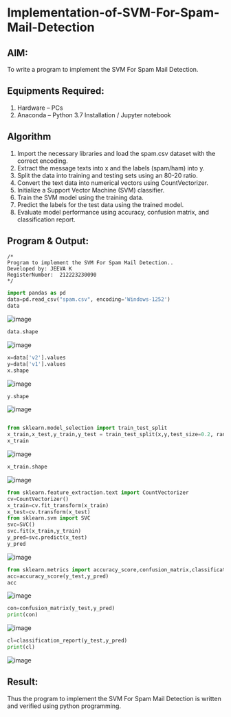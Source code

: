 # Implementation-of-SVM-For-Spam-Mail-Detection

## AIM:
To write a program to implement the SVM For Spam Mail Detection.

## Equipments Required:
1. Hardware – PCs
2. Anaconda – Python 3.7 Installation / Jupyter notebook

## Algorithm
1. Import the necessary libraries and load the spam.csv dataset with the correct encoding.
2. Extract the message texts into x and the labels (spam/ham) into y.
3. Split the data into training and testing sets using an 80-20 ratio.
4. Convert the text data into numerical vectors using CountVectorizer.
5. Initialize a Support Vector Machine (SVM) classifier.
6. Train the SVM model using the training data.
7. Predict the labels for the test data using the trained model.
8. Evaluate model performance using accuracy, confusion matrix, and classification report.

## Program & Output:
```
/*
Program to implement the SVM For Spam Mail Detection..
Developed by: JEEVA K
RegisterNumber:  212223230090
*/
```
```python
import pandas as pd
data=pd.read_csv("spam.csv", encoding='Windows-1252')
data
```
![image](https://github.com/user-attachments/assets/238928b6-3165-466e-9897-540c9a307c45)

```python
data.shape
```
![image](https://github.com/user-attachments/assets/ea081387-7384-40f5-9656-721bf42b2ce5)

```python
x=data['v2'].values
y=data['v1'].values
x.shape

```
![image](https://github.com/user-attachments/assets/36457989-ce2b-4887-9fca-2e0c5f1d81a4)

```python
y.shape
```
![image](https://github.com/user-attachments/assets/e5357457-3789-4f3b-9ed1-a0f87cfa1b1a)

```python

from sklearn.model_selection import train_test_split
x_train,x_test,y_train,y_test = train_test_split(x,y,test_size=0.2, random_state=0)
x_train

```
![image](https://github.com/user-attachments/assets/fd7d3eb0-eb26-4187-bb45-51fab2762c0b)

```python
x_train.shape
```
![image](https://github.com/user-attachments/assets/2b77eb22-5bc6-4298-801f-ca839d8bfa46)

```python
from sklearn.feature_extraction.text import CountVectorizer
cv=CountVectorizer()
x_train=cv.fit_transform(x_train)
x_test=cv.transform(x_test)
from sklearn.svm import SVC
svc=SVC()
svc.fit(x_train,y_train)
y_pred=svc.predict(x_test)
y_pred

```
![image](https://github.com/user-attachments/assets/7b63fb3f-0203-4657-8a79-29645ae77e72)

```python
from sklearn.metrics import accuracy_score,confusion_matrix,classification_report
acc=accuracy_score(y_test,y_pred)
acc
```
![image](https://github.com/user-attachments/assets/29b84e5f-5ea1-4277-926b-f0acabb201ea)

```python
con=confusion_matrix(y_test,y_pred)
print(con)

```
![image](https://github.com/user-attachments/assets/625862b1-0203-4cf9-a029-7ba84c17574b)

```python
cl=classification_report(y_test,y_pred)
print(cl)
```
![image](https://github.com/user-attachments/assets/b244fe5b-3d12-4d25-946a-97c1505b8932)


## Result:
Thus the program to implement the SVM For Spam Mail Detection is written and verified using python programming.
